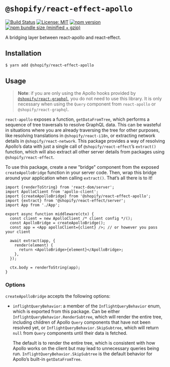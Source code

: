 # `@shopify/react-effect-apollo`

[![Build Status](https://travis-ci.org/Shopify/quilt.svg?branch=master)](https://travis-ci.org/Shopify/quilt)
[![License: MIT](https://img.shields.io/badge/License-MIT-green.svg)](LICENSE.md) [![npm version](https://badge.fury.io/js/%40shopify%2Freact-effect-apollo.svg)](https://badge.fury.io/js/%40shopify%2Freact-effect-apollo.svg) [![npm bundle size (minified + gzip)](https://img.shields.io/bundlephobia/minzip/@shopify/react-effect-apollo.svg)](https://img.shields.io/bundlephobia/minzip/@shopify/react-effect-apollo.svg)

A bridging layer between react-apollo and react-effect.

## Installation

```bash
$ yarn add @shopify/react-effect-apollo
```

## Usage

> **Note**: if you are only using the Apollo hooks provided by [`@shopify/react-graphql`](../react-graphql), you do not need to use this library. It is only necessary when using the `Query` component from `react-apollo` or `@shopify/react-graphql`.

`react-apollo` exposes a function, `getDataFromTree`, which performs a sequence of tree traversals to resolve GraphQL data. This can be wasteful in situations where you are already traversing the tree for other purposes, like resolving translations in `@shopify/react-i18n`, or extracting network details in `@shopify/react-network`. This package provides a way of resolving Apollo’s data with just a single call of `@shopify/react-effect`’s `extract()` function, which will also extract all other server details from packages using `@shopify/react-effect`.

To use this package, create a new "bridge" component from the exposed `createApolloBridge` function in your server code. Then, wrap this bridge around your application when calling `extract()`. That’s all there is to it!

```tsx
import {renderToString} from 'react-dom/server';
import ApolloClient from 'apollo-client';
import {createApolloBridge} from '@shopify/react-effect-apollo';
import {extract} from '@shopify/react-effect/server';
import App from './App';

export async function middleware(ctx) {
  const client = new ApolloClient /* client config */();
  const ApolloBridge = createApolloBridge();
  const app = <App apolloClient={client} />; // or however you pass your client

  await extract(app, {
    render(element) {
      return <ApolloBridge>{element}</ApolloBridge>;
    },
  });

  ctx.body = renderToString(app);
}
```

### Options

`createApolloBridge` accepts the following options:

- `inflightQueryBehavior`: a member of the `InflightQueryBehavior` enum, which is exported from this package. Can be either `InflightQueryBehavior.RenderSubtree`, which will render the entire tree, including children of Apollo `Query` components that have not been resolved yet, or `InflightQueryBehavior.SkipSubtree`, which will return `null` from `Query` components until their data is fetched.

  The default is to render the entire tree, which is consistent with how Apollo works on the client but may lead to unnecessary queries being run. `InflightQueryBehavior.SkipSubtree` is the default behavior for Apollo’s built-in `getDataFromTree`.
